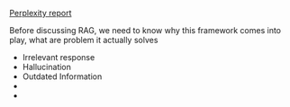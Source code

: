 [Perplexity report](https://www.perplexity.ai/page/rag-retrieval-augmented-genera-1_0Ng4nAS5av1Z_4hC6Cdg)




Before discussing RAG, we need to know why this framework comes into play,
what are problem it actually solves
- Irrelevant response
- Hallucination
- Outdated Information
- 
- 




